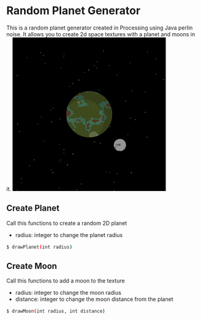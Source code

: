# Random Planet Generator
This is a random planet generator created in Processing using Java perlin noise. It allows you to create 2d space textures with a planet and moons in it.
<img src="Render.jpg" alt="Example Render" width="400" height="400">
## Create Planet
Call this functions to create a random 2D planet
- radius: integer to change the planet radius
```bash
$ drawPlanet(int radius)
```
## Create Moon
Call this functions to add a moon to the texture
- radius:  integer to change the moon radius
- distance:  integer to change the moon distance from the planet
```bash
$ drawMoon(int radius, int distance)
```
